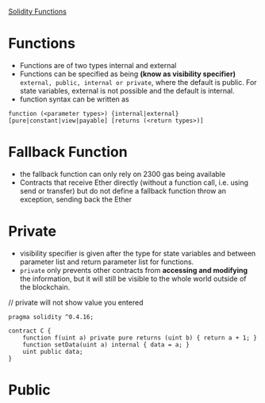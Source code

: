 [Solidity Functions](https://solidity.readthedocs.io/en/v0.4.25/contracts.html#visibility-and-getters)

# Functions

- Functions are of two types internal and external
- Functions can be specified as being **(know as visibility specifier)** `external, public, internal or private`, where the default is public. For state variables, external is not possible and the default is internal.
- function syntax can be written as

```
function (<parameter types>) {internal|external} [pure|constant|view|payable] [returns (<return types>)]
```

# Fallback Function

- the fallback function can only rely on 2300 gas being available
- Contracts that receive Ether directly (without a function call, i.e. using send or transfer) but do not define a fallback function throw an exception, sending back the Ether

# Private

- visibility specifier is given after the type for state variables and between parameter list and return parameter list for functions.
- `private` only prevents other contracts from **accessing and modifying** the information, but it will still be visible to the whole world outside of the blockchain.

// private will not show value you entered

```
pragma solidity ^0.4.16;

contract C {
    function f(uint a) private pure returns (uint b) { return a + 1; }
    function setData(uint a) internal { data = a; }
    uint public data;
}
```

# Public
